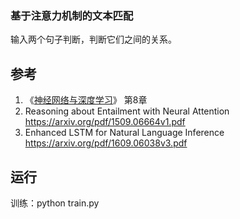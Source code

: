 ### 基于注意力机制的文本匹配

输入两个句子判断，判断它们之间的关系。

## 参考

   1. 《[神经网络与深度学习](https://nndl.github.io/)》 第8章
   2. Reasoning about Entailment with Neural Attention <https://arxiv.org/pdf/1509.06664v1.pdf>
   3. Enhanced LSTM for Natural Language Inference <https://arxiv.org/pdf/1609.06038v3.pdf>

## 运行

训练：python train.py<br />

